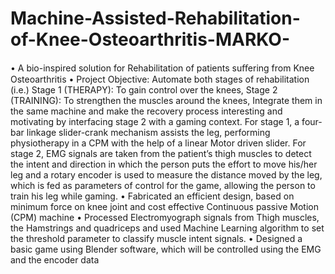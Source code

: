 # Machine-Assisted-Rehabilitation-of-Knee-Osteoarthritis-MARKO-

• A bio-inspired solution for Rehabilitation of patients suﬀering from Knee Osteoarthritis
• Project Objective: Automate both stages of rehabilitation (i.e.)
Stage 1 (THERAPY): To gain control over the knees,
Stage 2 (TRAINING): To strengthen the muscles around the knees,
Integrate them in the same machine and make the recovery process interesting and motivating by interfacing stage 2 with a gaming context. For stage 1, a four-bar linkage slider-crank mechanism assists the leg, performing physiotherapy in a CPM with the help of a linear Motor driven slider. For stage 2, EMG signals are taken from the patient’s thigh muscles to detect the intent and direction in which the person puts the effort to move his/her leg and a rotary encoder is used to measure the distance moved by the leg, which is fed as parameters of control for the game, allowing the person to train his leg while gaming.
• Fabricated an efficient design, based on minimum force on knee joint and cost effective Continuous passive Motion (CPM) machine
• Processed Electromyograph signals from Thigh muscles, the Hamstrings and quadriceps and used Machine Learning algorithm to set the threshold parameter to classify muscle intent signals.
• Designed a basic game using Blender software, which will be controlled using the EMG and the encoder data
